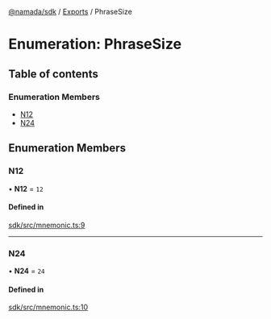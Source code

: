 [@namada/sdk](../README.md) / [Exports](../modules.md) / PhraseSize

# Enumeration: PhraseSize

## Table of contents

### Enumeration Members

- [N12](PhraseSize.md#n12)
- [N24](PhraseSize.md#n24)

## Enumeration Members

### N12

• **N12** = ``12``

#### Defined in

[sdk/src/mnemonic.ts:9](https://github.com/anoma/namada-interface/blob/7edc5dea72f906ae6699549c1d9c128a2fd22eac/packages/sdk/src/mnemonic.ts#L9)

___

### N24

• **N24** = ``24``

#### Defined in

[sdk/src/mnemonic.ts:10](https://github.com/anoma/namada-interface/blob/7edc5dea72f906ae6699549c1d9c128a2fd22eac/packages/sdk/src/mnemonic.ts#L10)

